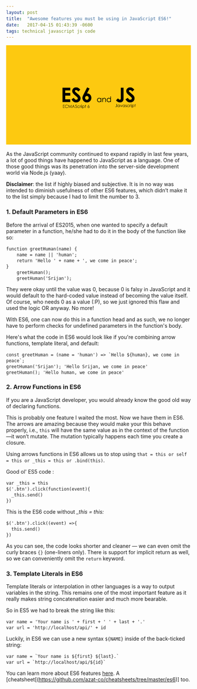 ```yaml
---
layout: post
title:  "Awesome features you must be using in JavaScript ES6!"
date:   2017-04-15 01:43:39 -0600
tags: technical javascript js code
---
```


<div class="image-wrap">
<div class="image-block">
    <img src="/images/js.png" alt="js">
</div>
</div>

As the JavaScript community continued to expand rapidly in last few years, a lot of good things have happened to JavaScript as a language. One of those good things was its penetration into the server-side development world via Node.js (yaay).

**Disclaimer**: the list if highly biased and subjective. It is in no way was intended to diminish usefulness of other ES6 features, which didn’t make it to the list simply because I had to limit the number to 3.


<h3> 1. Default Parameters in ES6 </h3>
Before the arrival of ES2015, when one wanted to specify a default parameter in a function, he/she had to do it in the body of the function like so:

```
function greetHuman(name) {
    name = name || 'human';
    return 'Hello ' + name + ', we come in peace';
}
    greetHuman();
    greetHuman('Srijan');
```

They were okay until the value was 0, because 0 is falsy in JavaScript and it would default to the hard-coded value instead of becoming the value itself. Of course, who needs 0 as a value (:P), so we just ignored this flaw and used the logic OR anyway. No more!

With ES6, one can now do this in a function head and as such, we no longer have to perform checks for undefined parameters in the function's body.

Here's what the code in ES6 would look like if you're combining arrow functions, template literal, and default:

```
const greetHuman = (name = 'human') => `Hello ${human}, we come in peace`;
greetHuman('Srijan'); 'Hello Srijan, we come in peace'
greetHuman(); 'Hello human, we come in peace'

```
<h3> 2. Arrow Functions in ES6 </h3>
If you are a JavaScript developer, you would already know the good old way of declaring functions.

This is probably one feature I waited the most. Now we have them in ES6. The arrows are amazing because they would make your this behave properly, i.e., `this` will have the same value as in the context of the function—it won’t mutate. The mutation typically happens each time you create a closure.

Using arrows functions in ES6 allows us to stop using `that = this or self = this or _this = this or .bind(this)`.

Good ol' ES5 code :
```
var _this = this
$('.btn').click(function(event){
  _this.send()
})
```

This is the ES6 code without *_this = this:*

```
$('.btn').click((event) =>{
  this.send()
})
```

As you can see, the code looks shorter and cleaner — we can even omit the curly braces ``{}`` (one-liners only). There is support for implicit return as well, so we can conveniently omit the `return` keyword.

<h3> 3. Template Literals in ES6 </h3>

Template literals or interpolation in other languages is a way to output variables in the string. This remains one of the most important feature as it really makes string concatenation easier and much more bearable.

So in ES5 we had to break the string like this:

```
var name = 'Your name is ' + first + ' ' + last + '.'
var url = 'http://localhost/api/' + id
```

Luckily, in ES6 we can use a new syntax ``${NAME}`` inside of the back-ticked string:

```
var name = `Your name is ${first} ${last}.`
var url = `http://localhost/api/${id}`
```

You can learn more about ES6 features [here](http://exploringjs.com/es6/). A [cheatsheet[(https://github.com/azat-co/cheatsheets/tree/master/es6)] too.
